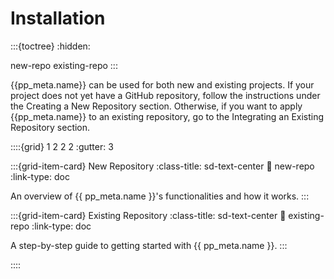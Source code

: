 # Installation

:::{toctree}
:hidden:

new-repo
existing-repo
:::


{{pp_meta.name}} can be used for both new and existing projects.
If your project does not yet have a GitHub repository,
follow the instructions under the Creating a New Repository section.
Otherwise, if you want to apply {{pp_meta.name}} to an existing repository,
go to the Integrating an Existing Repository section.


::::{grid} 1 2 2 2
:gutter: 3

:::{grid-item-card} New Repository
:class-title: sd-text-center
:link: new-repo
:link-type: doc

An overview of {{ pp_meta.name }}'s functionalities and how it works.
:::

:::{grid-item-card} Existing Repository
:class-title: sd-text-center
:link: existing-repo
:link-type: doc

A step-by-step guide to getting started with {{ pp_meta.name }}.
:::

::::
